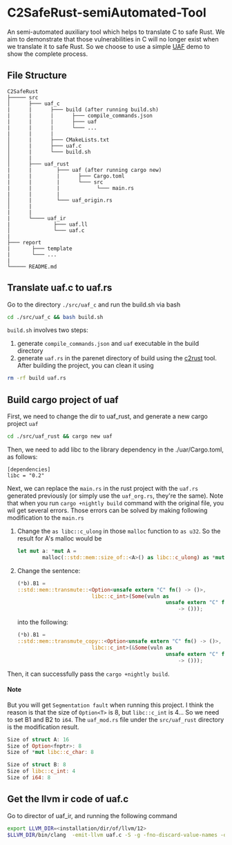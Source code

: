 # C2SafeRust-semiAutomated-Tool
An semi-automated auxiliary tool which helps to translate C to safe Rust.
We aim to demonstrate that those vulnerabilities in C will no longer exist when we translate it to safe Rust. So we choose to use a simple [UAF](https://ctf-wiki.org/pwn/linux/glibc-heap/use_after_free/) demo to show the complete process. 

## File Structure
```
C2SafeRust
├───── src
│      ├─── uaf_c
|      |      ├─── build (after running build.sh)
|      |      |      ├─── compile_commands.json
|      |      |      ├─── uaf
|      |      |      └─── ...
|      |      |
│      |      ├─── CMakeLists.txt
│      |      ├─── uaf.c
│      |      └─── build.sh
│      |
│      ├─── uaf_rust
|      |        ├─── uaf (after running cargo new)
|      |        |      ├─── Cargo.toml
|      |        |      └─── src
|      |        |            └─── main.rs
|      |        |
│      |        └─── uaf_origin.rs
│      |
|      |
|      └──── uaf_ir
|              ├─── uaf.ll
│              └─── uaf.c
|
├─── report
|       ├─── template
|       └─── ... 
|
└───── README.md
```

## Translate uaf.c to uaf.rs
Go to the directory `./src/uaf_c` and run the build.sh via bash
``` bash
cd ./src/uaf_c && bash build.sh
```
`build.sh` involves two steps:
1. generate `compile_commands.json` and `uaf` executable in the build directory
2. generate `uaf.rs` in the parenet directory of build using the [c2rust](https://github.com/immunant/c2rust) tool.
After building the project, you can clean it using
```bash
rm -rf build uaf.rs
```

## Build cargo project of uaf
First, we need to change the dir to uaf_rust, and generate a new cargo project `uaf`
``` bash
cd ./src/uaf_rust && cargo new uaf
```
Then, we need to add libc to the library dependency in the ./uar/Cargo.toml, as follows:
``` 
[dependencies]
libc = "0.2"
```
Next, we can replace the `main.rs` in the rust project with the `uaf.rs` generated previously (or simply use the `uaf_org.rs`, they're the same). Note that when you run `cargo +nightly build` command with the original file, you wil get several errors. Those errors can be solved by making following modification to the `main.rs`
1. Change the `as libc::c_ulong` in those `malloc` function to `as u32`. So the result for A's malloc would be
    ```rust
    let mut a: *mut A =
            malloc(::std::mem::size_of::<A>() as libc::c_ulong) as *mut A;
    ```
2. Change the sentence:
    ```rust
    (*b).B1 =
    ::std::mem::transmute::<Option<unsafe extern "C" fn() -> ()>,
                            libc::c_int>(Some(vuln as
                                                    unsafe extern "C" fn()
                                                        -> ()));
    ```
    into the following:
    ```rust
    (*b).B1 =
    ::std::mem::transmute_copy::<Option<unsafe extern "C" fn() -> ()>,
                            libc::c_int>(&Some(vuln as
                                                    unsafe extern "C" fn()
                                                        -> ()));
    ```
Then, it can successfully pass the `cargo +nightly build`. 
#### Note
But you will get `Segmentation fault` when running this project. I think the reason is that the size of `Option<T>` is 8, but `libc::c_int` is 4... So we need to set B1 and B2 to `i64`. The `uaf_mod.rs` file under the `src/uaf_rust` directory is the modification result. 
```rust
Size of struct A: 16
Size of Option<fnptr>: 8
Size of *mut libc::c_char: 8

Size of struct B: 8
Size of libc::c_int: 4
Size of i64: 8
```

## Get the llvm ir code of uaf.c
Go to director of uaf_ir, and running the following command
```bash
export LLVM_DIR=<installation/dir/of/llvm/12>
$LLVM_DIR/bin/clang  -emit-llvm uaf.c -S -g -fno-discard-value-names -o uaf.ll
```

